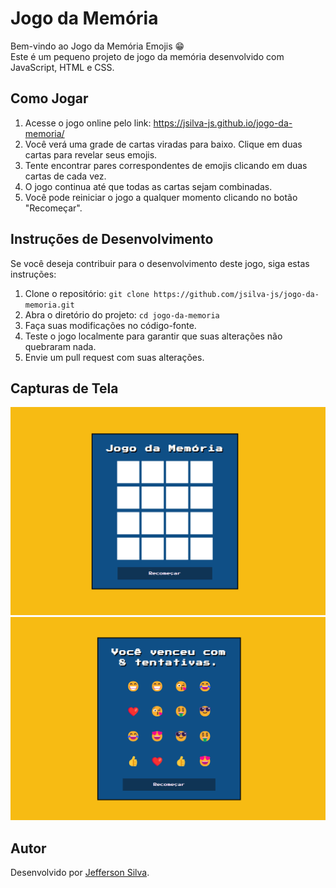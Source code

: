 # Jogo da Memória

Bem-vindo ao Jogo da Memória Emojis 😁<br>
Este é um pequeno projeto de jogo da memória desenvolvido com JavaScript, HTML e CSS.

## Como Jogar

1. Acesse o jogo online pelo link: https://jsilva-js.github.io/jogo-da-memoria/
2. Você verá uma grade de cartas viradas para baixo. Clique em duas cartas para revelar seus emojis.
3. Tente encontrar pares correspondentes de emojis clicando em duas cartas de cada vez.
4. O jogo continua até que todas as cartas sejam combinadas.
5. Você pode reiniciar o jogo a qualquer momento clicando no botão "Recomeçar".

## Instruções de Desenvolvimento

Se você deseja contribuir para o desenvolvimento deste jogo, siga estas instruções:

1. Clone o repositório: `git clone https://github.com/jsilva-js/jogo-da-memoria.git`
2. Abra o diretório do projeto: `cd jogo-da-memoria`
3. Faça suas modificações no código-fonte.
4. Teste o jogo localmente para garantir que suas alterações não quebraram nada.
5. Envie um pull request com suas alterações.

## Capturas de Tela

![Captura de Tela](./src/images/game1.png)
![Captura de Tela](./src/images/game2.png)

## Autor

Desenvolvido por [Jefferson Silva](https://github.com/jsilva-js).